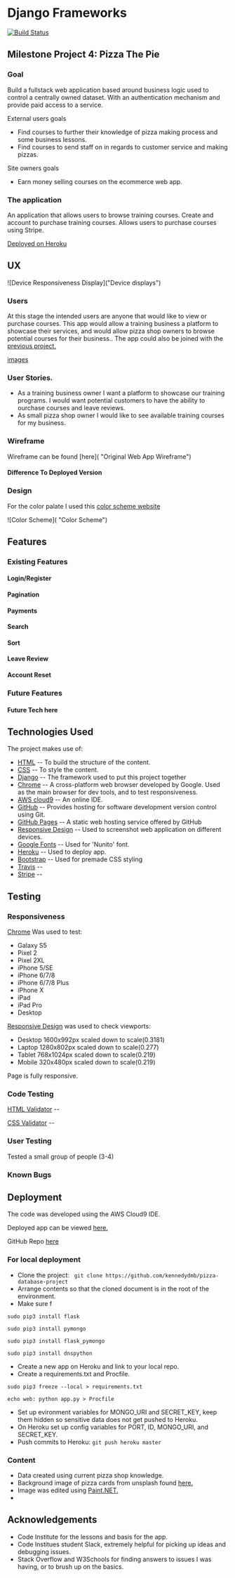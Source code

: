 # Django Frameworks

[![Build Status](https://travis-ci.org/kennedydmb/pizza-the-pie.svg?branch=master)](https://travis-ci.org/kennedydmb/pizza-the-pie)

## Milestone Project 4: Pizza The Pie
### Goal 
Build a fullstack web application based around business logic used to control a centrally owned dataset.
With an authentication mechanism and provide paid access to a service.

External users goals
- Find courses to further their knowledge of pizza making process and some business lessons.
- Find courses to send staff on in regards to customer service and making pizzas.

Site owners goals
- Earn money selling courses on the ecommerce web app.

### The application
An application that allows users to browse training courses. 
Create and account to purchase training courses.
Allows users to purchase courses using Stripe.

[Deployed on Heroku](https://pizza-the-pie.herokuapp.com)

## UX
![Device Responsiveness Display]("Device displays")

### Users
At this stage the intended users are anyone that would like to view or purchase courses.
This app would allow a training business a platform to showcase their services, and 
would allow pizza shop owners to browse potential courses for their business..
The app could also be joined with the [previous project.](https://github.com/kennedydmb/pizza-database-project)

[images](/IMAGES.md)

### User Stories.
- As a training business owner I want a platform to showcase our training programs. 
I would want potential customers to have the ability to ourchase courses and leave reviews.
- As small pizza shop owner I would like to see available training courses for my business.

### Wireframe
Wireframe can be found [here]( "Original Web App Wireframe")

#### Difference To Deployed Version


### Design
For the color palate I used this [color scheme website](http://colorschemedesigner.com/csd-3.5/)

![Color Scheme]( "Color Scheme")

## Features

### Existing Features

#### Login/Register

#### Pagination

#### Payments

#### Search

#### Sort

#### Leave Review

#### Account Reset

### Future Features

#### Future Tech here


## Technologies Used
The project makes use of:
 - [HTML](https://www.w3schools.com/html/)
 -- To build the structure of the content.
 - [CSS](https://www.w3schools.com/css/default.asp) 
 -- To style the content.
 - [Django]()
 -- The framework used to put this project together
 - [Chrome](https://www.google.co.uk/chrome/?brand=CHBD&gclid=CjwKCAjwg-DpBRBbEiwAEV1_-HRKc5kuXoGrUIbi1QWzng3ZEvw3Obv1qmhUoXJa2iqrfZ4IxfgntRoC_hYQAvD_BwE&gclsrc=aw.ds)
 -- A cross-platform web browser developed by Google. Used as the main browser for dev tools, and to test responsiveness.
 - [AWS cloud9](https://aws.amazon.com/cloud9/)
 -- An online IDE.
 - [GitHub](https://github.com/)
 -- Provides hosting for software development version control using Git.
 - [GitHub Pages](https://pages.github.com/)
 -- A static web hosting service offered by GitHub
 - [Responsive Design](http://ami.responsivedesign.is/)
 -- Used to screenshot web application on different devices.
 - [Google Fonts](https://fonts.google.com/)
 -- Used for 'Nunito' font.
 - [Heroku](https://www.heroku.com)
 -- Used to deploy app.
 - [Bootstrap]()
 -- Used for premade CSS styling
 - [Travis]()
 -- 
 - [Stripe]()
 -- 

## Testing

### Responsiveness
[Chrome](https://www.google.co.uk/chrome/?brand=CHBD&gclid=CjwKCAjwg-DpBRBbEiwAEV1_-HRKc5kuXoGrUIbi1QWzng3ZEvw3Obv1qmhUoXJa2iqrfZ4IxfgntRoC_hYQAvD_BwE&gclsrc=aw.ds)
Was used to test:
- Galaxy S5
- Pixel 2
- Pixel 2XL
- iPhone 5/SE
- iPhone 6/7/8
- iPhone 6/7/8 Plus
- iPhone X
- iPad
- iPad Pro
- Desktop

[Responsive Design](http://ami.responsivedesign.is/) was used to check viewports:

- Desktop
1600x992px scaled down to scale(0.3181)
- Laptop
1280x802px scaled down to scale(0.277)
- Tablet
768x1024px scaled down to scale(0.219)
- Mobile
320x480px scaled down to scale(0.219)

Page is fully responsive.

### Code Testing
[HTML Validator](https://www.freeformatter.com/html-validator.html) -- 

[CSS Validator](https://jigsaw.w3.org/css-validator/#validate_by_input) -- 

### User Testing
Tested a small group of people (3-4)

### Known Bugs

## Deployment
The code was developed using the AWS Cloud9 IDE.

Deployed app can be viewed [here.]()

GitHub Repo [here]()

### For local deployment
- Clone the project:
` git clone https://github.com/kennedydmb/pizza-database-project`
- Arrange contents so that the cloned document is in the root of the environment.
- Make sure f
```
sudo pip3 install flask

sudo pip3 install pymongo

sudo pip3 install flask_pymongo

sudo pip3 install dnspython

```
- Create a new app on Heroku and link to your local repo.
- Create a requirements.txt and Procfile.
```
sudo pip3 freeze --local > requirements.txt

echo web: python app.py > Procfile
```
- Set up evironment variables for MONGO_URI and SECRET_KEY, keep them hidden so sensitive data does not get pushed to Heroku.
- On Heroku set up config variables for PORT, ID, MONGO_URI, and SECRET_KEY.
- Push commits to Heroku:
`git push heroku master`


### Content
- Data created using current pizza shop knowledge. 
- Background image of pizza cards from unsplash found [here.](https://unsplash.com/photos/JnAJSWiio64)
- Image was edited using [Paint.NET.]() 
- 
## Acknowledgements
- Code Institute for the lessons and basis for the app.
- Code Institues student Slack, extremely helpful for picking up ideas and debugging issues.
- Stack Overflow and W3Schools for finding answers to issues I was having, or to brush up on the basics.

